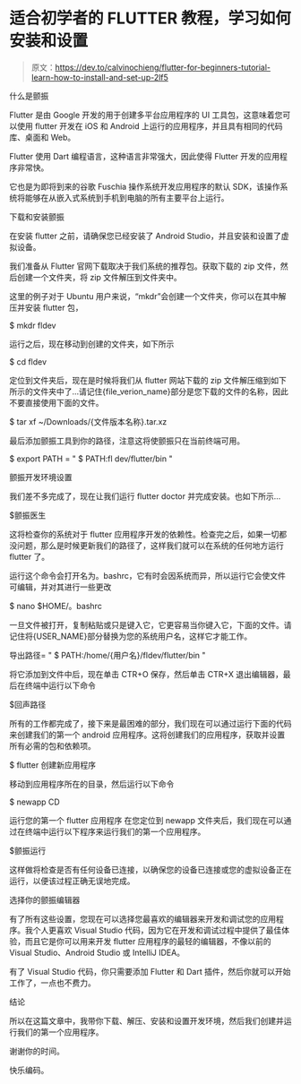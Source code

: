 # 适合初学者的 FLUTTER 教程，学习如何安装和设置

> 原文：<https://dev.to/calvinochieng/flutter-for-beginners-tutorial-learn-how-to-install-and-set-up-2lf5>

什么是颤振

Flutter 是由 Google 开发的用于创建多平台应用程序的 UI 工具包，这意味着您可以使用 flutter 开发在 iOS 和 Android 上运行的应用程序，并且具有相同的代码库、桌面和 Web。

Flutter 使用 Dart 编程语言，这种语言非常强大，因此使得 Flutter 开发的应用程序非常快。

它也是为即将到来的谷歌 Fuschia 操作系统开发应用程序的默认 SDK，该操作系统将能够在从嵌入式系统到手机到电脑的所有主要平台上运行。

下载和安装颤振

在安装 flutter 之前，请确保您已经安装了 Android Studio，并且安装和设置了虚拟设备。

我们准备从 Flutter 官网下载取决于我们系统的推荐包。获取下载的 zip 文件，然后创建一个文件夹，将 zip 文件解压到文件夹中。

这里的例子对于 Ubuntu 用户来说，“mkdr”会创建一个文件夹，你可以在其中解压并安装 flutter 包，

$ mkdr fldev

运行之后，现在移动到创建的文件夹，如下所示

$ cd fldev

定位到文件夹后，现在是时候将我们从 flutter 网站下载的 zip 文件解压缩到如下所示的文件夹中了…请记住{file_verion_name}部分是您下载的文件的名称，因此不要直接使用下面的文件。

$ tar xf ~/Downloads/{文件版本名称}.tar.xz

最后添加颤振工具到你的路径，注意这将使颤振只在当前终端可用。

$ export PATH = " $ PATH:fl dev/flutter/bin "

颤振开发环境设置

我们差不多完成了，现在让我们运行 flutter doctor 并完成安装。也如下所示…

$颤振医生

这将检查你的系统对于 flutter 应用程序开发的依赖性。检查完之后，如果一切都没问题，那么是时候更新我们的路径了，这样我们就可以在系统的任何地方运行 flutter 了。

运行这个命令会打开名为。bashrc，它有时会因系统而异，所以运行它会使文件可编辑，并对其进行一些更改

$ nano $HOME/。bashrc

一旦文件被打开，复制粘贴或只是键入它，它更容易当你键入它，下面的文件。请记住将{USER_NAME}部分替换为您的系统用户名，这样它才能工作。

导出路径= " $ PATH:/home/{用户名}/fldev/flutter/bin "

将它添加到文件中后，现在单击 CTR+O 保存，然后单击 CTR+X 退出编辑器，最后在终端中运行以下命令

$回声路径

所有的工作都完成了，接下来是最困难的部分，我们现在可以通过运行下面的代码来创建我们的第一个 android 应用程序。这将创建我们的应用程序，获取并设置所有必需的包和依赖项。

$ flutter 创建新应用程序

移动到应用程序所在的目录，然后运行以下命令

$ newapp CD

运行您的第一个 flutter 应用程序
在您定位到 newapp 文件夹后，我们现在可以通过在终端中运行以下程序来运行我们的第一个应用程序。

$颤振运行

这样做将检查是否有任何设备已连接，以确保您的设备已连接或您的虚拟设备正在运行，以便该过程正确无误地完成。

选择你的颤振编辑器

有了所有这些设置，您现在可以选择您最喜欢的编辑器来开发和调试您的应用程序。我个人更喜欢 Visual Studio 代码，因为它在开发和调试过程中提供了最佳体验，而且它是你可以用来开发 flutter 应用程序的最轻的编辑器，不像以前的 Visual Studio、Android Studio 或 IntelliJ IDEA。

有了 Visual Studio 代码，你只需要添加 Flutter 和 Dart 插件，然后你就可以开始工作了，一点也不费力。

结论

所以在这篇文章中，我带你下载、解压、安装和设置开发环境，然后我们创建并运行我们的第一个应用程序。

谢谢你的时间。

快乐编码。